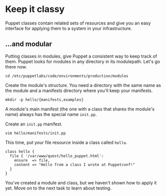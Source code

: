 # Keep it classy

Puppet classes contain related sets of resources and give you an easy interface
for applying them to a system in your infrastructure.

## ...and modular

Putting classes in modules, give Puppet a consistent way to keep track of them.
Puppet looks for modules in any directory in its modulepath.  Let's go there
now.

    cd /etc/puppetlabs/code/environments/production/modules

Create the module's structure. You need a directory with the same name as the
module and a manifests directory where you'll keep your manifests.

    mkdir -p hello/{manifests,examples}

A module's main manifest (the one with a class that shares the module's name)
always has the special name `init.pp`.

Create an `init.pp` manifest.

    vim hello/manifests/init.pp

This time, put your file resource inside a class
called `hello`.

    class hello {
      file { '/var/www/quest/hello_puppet.html':
        ensure  => file,
        content => "Hello from a class I wrote at Puppetconf!"
      }
    }

You've created a module and class, but we haven't shown how to apply it yet.
Move on to the next task to learn about testing.
